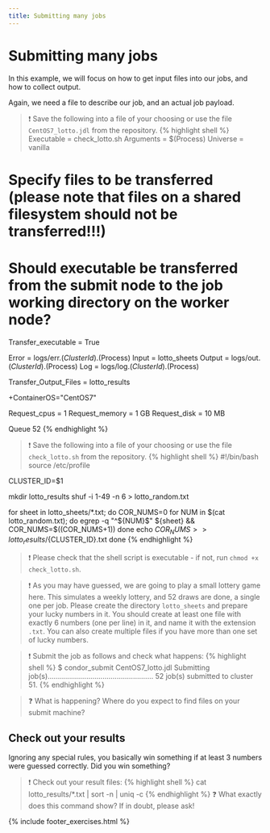 ```yaml
---
title: Submitting many jobs
---
```

# Submitting many jobs

In this example, we will focus on how to get input files into our jobs, and how to collect output.

Again, we need a file to describe our job, and an actual job payload.

> :exclamation: Save the following into a file of your choosing or use the file `CentOS7_lotto.jdl` from the repository.
{% highlight shell %}
Executable = check_lotto.sh
Arguments  = $(Process)
Universe   = vanilla

# Specify files to be transferred (please note that files on a shared filesystem should not be transferred!!!)
# Should executable be transferred from the submit node to the job working directory on the worker node?
Transfer_executable     = True

Error                   = logs/err.$(ClusterId).$(Process)
Input                   = lotto_sheets
Output                  = logs/out.$(ClusterId).$(Process)
Log                     = logs/log.$(ClusterId).$(Process)

Transfer_Output_Files   = lotto_results

+ContainerOS="CentOS7"

Request_cpus = 1
Request_memory = 1 GB
Request_disk = 10 MB

Queue 52
{% endhighlight %}

> :exclamation: Save the following into a file of your choosing or use the file `check_lotto.sh` from the repository.
{% highlight shell %}
#!/bin/bash
source /etc/profile

CLUSTER_ID=$1

mkdir lotto_results
shuf -i 1-49 -n 6 > lotto_random.txt

for sheet in lotto_sheets/*.txt; do
		COR_NUMS=0
		for NUM in $(cat lotto_random.txt); do
				egrep -q "^${NUM}$" ${sheet} && COR_NUMS=$((COR_NUMS+1))
		done
		echo ${COR_NUMS} >> lotto_results/${CLUSTER_ID}.txt
done
{% endhighlight %}

> :exclamation: Please check that the shell script is executable - if not, run `chmod +x check_lotto.sh`.

> :exclamation: As you may have guessed, we are going to play a small lottery game here. This simulates a weekly lottery, and 52 draws are done, a single one per job.
> Please create the directory `lotto_sheets` and prepare your lucky numbers in it.
> You should create at least one file with exactly 6 numbers (one per line) in it, and name it with the extension `.txt`. You can also create multiple files
> if you have more than one set of lucky numbers. 

> :exclamation: Submit the job as follows and check what happens:
{% highlight shell %}
$ condor_submit CentOS7_lotto.jdl 
Submitting job(s)....................................................
52 job(s) submitted to cluster 51.
{% endhighlight %}

> :question: What is happening? Where do you expect to find files on your submit machine?

## Check out your results
Ignoring any special rules, you basically win something if at least 3 numbers were guessed correctly.
Did you win something?

> :exclamation: Check out your result files:
{% highlight shell %}
cat lotto_results/*.txt | sort -n | uniq -c
{% endhighlight %}
> :question: What exactly does this command show? If in doubt, please ask!

{% include footer_exercises.html %}
